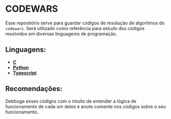 # CODEWARS

Esse repositório serve para guardar códigos de resolução de algoritmos do `codewars`.
Será utilizado como referência para estudo dos códigos resolvidos em diversas linguagems de programação.

## Linguagens:

- **[C](./C)**
- **[Python](./Python)**
- **[Typescript](./Typescript)**

## Recomendações:

Debbuge esses códigos com o intuito de entender a lógica de funcionamento de cada um deles e anote
comente nos códigos sobre o seu funcionamento.
